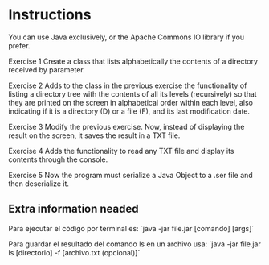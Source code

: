 # Instructions

You can use Java exclusively, or the Apache Commons IO library if you prefer.

Exercise 1
Create a class that lists alphabetically the contents of a directory received by parameter.

Exercise 2
Adds to the class in the previous exercise the functionality of listing a directory tree with the contents of all its levels (recursively) so that they are printed on the screen in alphabetical order within each level, also indicating if it is a directory (D) or a file (F), and its last modification date.

Exercise 3
Modify the previous exercise. Now, instead of displaying the result on the screen, it saves the result in a TXT file.

Exercise 4
Adds the functionality to read any TXT file and display its contents through the console.

Exercise 5
Now the program must serialize a Java Object to a .ser file and then deserialize it.

## Extra information neaded

Para ejecutar el código por terminal es:                    `java -jar file.jar [comando] [args]´

Para guardar el resultado del comando ls en un archivo usa: `java -jar file.jar ls [directorio] -f [archivo.txt (opcional)]´

